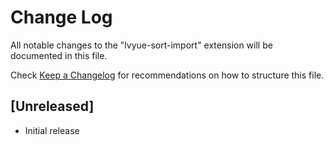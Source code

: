# Change Log

All notable changes to the "lvyue-sort-import" extension will be documented in this file.

Check [Keep a Changelog](http://keepachangelog.com/) for recommendations on how to structure this file.

## [Unreleased]

- Initial release